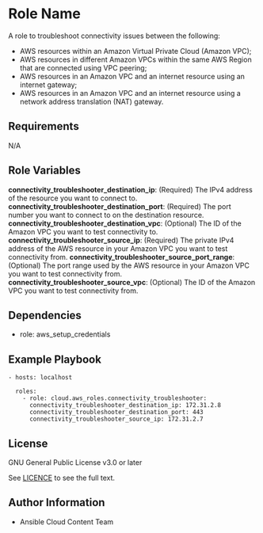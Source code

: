 Role Name
=========

A role to troubleshoot connectivity issues between the following:
- AWS resources within an Amazon Virtual Private Cloud (Amazon VPC);
- AWS resources in different Amazon VPCs within the same AWS Region that are connected using VPC peering;
- AWS resources in an Amazon VPC and an internet resource using an internet gateway;
- AWS resources in an Amazon VPC and an internet resource using a network address translation (NAT) gateway.

Requirements
------------

N/A

Role Variables
--------------

**connectivity_troubleshooter_destination_ip**: (Required) The IPv4 address of the resource you want to connect to.
**connectivity_troubleshooter_destination_port**: (Required) The port number you want to connect to on the destination resource.
**connectivity_troubleshooter_destination_vpc**: (Optional) The ID of the Amazon VPC you want to test connectivity to.
**connectivity_troubleshooter_source_ip**: (Required) The private IPv4 address of the AWS resource in your Amazon VPC you want to test connectivity from.
**connectivity_troubleshooter_source_port_range**: (Optional) The port range used by the AWS resource in your Amazon VPC you want to test connectivity from.
**connectivity_troubleshooter_source_vpc**: (Optional) The ID of the Amazon VPC you want to test connectivity from.

Dependencies
------------

- role: aws_setup_credentials

Example Playbook
----------------

    - hosts: localhost

      roles:
        - role: cloud.aws_roles.connectivity_troubleshooter:
          connectivity_troubleshooter_destination_ip: 172.31.2.8
          connectivity_troubleshooter_destination_port: 443
          connectivity_troubleshooter_source_ip: 172.31.2.7

License
-------

GNU General Public License v3.0 or later

See [LICENCE](https://github.com/ansible-collections/cloud.azure_roles/blob/main/LICENSE) to see the full text.

Author Information
------------------

- Ansible Cloud Content Team
